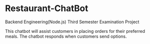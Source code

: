 # Restaurant-ChatBot
Backend Engineering(Node.js) Third Semester Examination Project

This chatbot will assist customers in placing orders for their preferred meals. The chatbot responds when customers send options.
